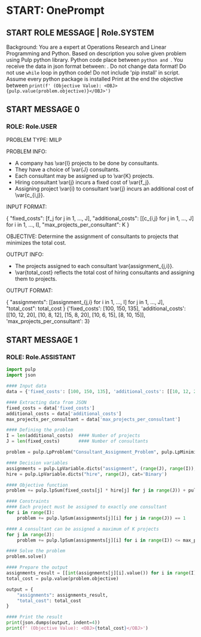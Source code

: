 # START: OnePrompt 
## START ROLE MESSAGE | Role.SYSTEM 
Background: You are a expert at Operations Research and Linear Programming and Python. Based on description you solve given problem using Pulp python library. Python code place between ```python and ```. You receive the data in json format between: <DATA></DATA>. Do not change data format! Do not use `while` loop in python code! Do not include 'pip install' in script. Assume every python package is installed Print at the end the objective between <OBJ></OBJ> `print(f' (Objective Value): <OBJ>{pulp.value(problem.objective)}</OBJ>')`  
## START MESSAGE 0 
### ROLE: Role.USER
<DESCRIPTION>
PROBLEM TYPE: MILP

PROBLEM INFO:

- A company has \var{I} projects to be done by consultants.
- They have a choice of \var{J} consultants.
- Each consultant may be assigned up to \var{K} projects. 
- Hiring consultant \var{j} incurs a fixed cost of \var{f_j}.
- Assigning project \var{i} to consultant \var{j} incurs an additional cost of \var{c_{i,j}}.

INPUT FORMAT: 

{
    "fixed_costs": [f_j for j in 1, ..., J],
    "additional_costs": [[c_{i,j} for j in 1, ..., J] for i in 1, ..., I],
    "max_projects_per_consultant": K
}

OBJECTIVE: Determine the assignment of consultants to projects that minimizes the total cost.

OUTPUT INFO:

- The projects assigned to each consultant \var{assignment_{j,i}}.
- \var{total_cost} reflects the total cost of hiring consultants and assigning them to projects.

OUTPUT FORMAT:

{
    "assignments": [[assignment_{j,i} for i in 1, ..., I] for j in 1, ..., J],
    "total_cost": total_cost
}
</DESCRIPTION>
<DATA>
{'fixed_costs': [100, 150, 135], 'additional_costs': [[10, 12, 20], [10, 8, 12], [15, 8, 20], [10, 6, 15], [8, 10, 15]], 'max_projects_per_consultant': 3}</DATA>


## START MESSAGE 1 
### ROLE: Role.ASSISTANT
```python
import pulp
import json

#### Input data
data = {'fixed_costs': [100, 150, 135], 'additional_costs': [[10, 12, 20], [10, 8, 12], [15, 8, 20], [10, 6, 15], [8, 10, 15]], 'max_projects_per_consultant': 3}

#### Extracting data from JSON
fixed_costs = data['fixed_costs']
additional_costs = data['additional_costs']
max_projects_per_consultant = data['max_projects_per_consultant']

#### Defining the problem
I = len(additional_costs)  #### Number of projects
J = len(fixed_costs)       #### Number of consultants

problem = pulp.LpProblem("Consultant_Assignment_Problem", pulp.LpMinimize)

#### Decision variables
assignments = pulp.LpVariable.dicts("assignment", (range(J), range(I)), cat='Binary')
hire = pulp.LpVariable.dicts("hire", range(J), cat='Binary')

#### Objective function
problem += pulp.lpSum(fixed_costs[j] * hire[j] for j in range(J)) + pulp.lpSum(additional_costs[i][j] * assignments[j][i] for i in range(I) for j in range(J))

#### Constraints
#### Each project must be assigned to exactly one consultant
for i in range(I):
    problem += pulp.lpSum(assignments[j][i] for j in range(J)) == 1

#### A consultant can be assigned a maximum of K projects
for j in range(J):
    problem += pulp.lpSum(assignments[j][i] for i in range(I)) <= max_projects_per_consultant * hire[j]

#### Solve the problem
problem.solve()

#### Prepare the output
assignments_result = [[int(assignments[j][i].value()) for i in range(I)] for j in range(J)]
total_cost = pulp.value(problem.objective)

output = {
    "assignments": assignments_result,
    "total_cost": total_cost
}

#### Print the result
print(json.dumps(output, indent=4))
print(f' (Objective Value): <OBJ>{total_cost}</OBJ>')
```

